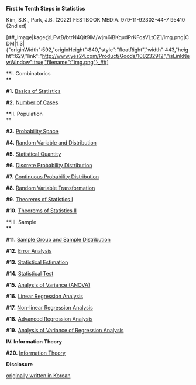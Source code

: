 **First to Tenth Steps in Statistics** 

Kim, S.K., Park, J.B. (2022) FESTBOOK MEDIA. 979-11-92302-44-7 95410 (2nd ed)

[##_Image|kage@LFvtB/btrN4Qit9lM/wjm6iBKqudPrKFqsVLtCZ1/img.png|CDM|1.3|{"originWidth":592,"originHeight":840,"style":"floatRight","width":443,"height":629,"link":"http://www.yes24.com/Product/Goods/108232912","isLinkNewWindow":true,"filename":"img.png"}_##]

**Ⅰ. Combinatorics  
**

**#1.** [Basics of Statistics](https://classroom.tistory.com/31)

**#2.** [Number of Cases](https://classroom.tistory.com/33)

**Ⅱ. Population  
**

**#3.** [Probability Space](https://classroom.tistory.com/34)

**#4.** [Random Variable and Distribution](https://classroom.tistory.com/35)

**#5.** [Statistical Quantity](https://classroom.tistory.com/36)

**#6.** [Discrete Probability Distribution](https://classroom.tistory.com/37)

**#7.** [Continuous Probability Distribution](https://classroom.tistory.com/38)

**#8.** [Random Variable Transformation](https://classroom.tistory.com/40)

**#9.** [Theorems of Statistics Ⅰ](https://classroom.tistory.com/39)

**#10.** [Theorems of Statistics Ⅱ](https://classroom.tistory.com/41)

**Ⅲ. Sample  
**

**#11.** [Sample Group and Sample Distribution](https://classroom.tistory.com/42)

**#12.** [Error Analysis](https://classroom.tistory.com/43)

**#13.** [Statistical Estimation](https://classroom.tistory.com/44)

**#14.** [Statistical Test](https://classroom.tistory.com/45)

**#15.** [Analysis of Variance (ANOVA)](https://classroom.tistory.com/46)

**#16.** [Linear Regression Analysis](https://classroom.tistory.com/47)

**#17.** [Non-linear Regression Analysis](https://classroom.tistory.com/48)

**#18.** [Advanced Regression Analysis](https://classroom.tistory.com/49)

**#19.** [Analysis of Variance of Regression Analysis](https://classroom.tistory.com/50)

**Ⅳ. Information Theory**

**#20.** [Information Theory](https://classroom.tistory.com/51)

**Disclosure**

[originally written in Korean](https://nate9389.tistory.com/1641)